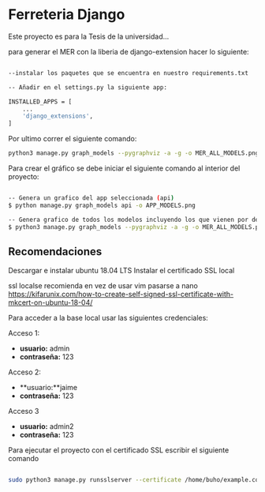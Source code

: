 # Ferreteria Django

Este proyecto es para la Tesis de la universidad...

para generar el MER con la liberia de django-extension hacer lo siguiente:

```sh

--instalar los paquetes que se encuentra en nuestro requirements.txt

-- Añadir en el settings.py la siguiente app:

INSTALLED_APPS = [  
    ...
    'django_extensions',
]

```

Por ultimo correr el siguiente comando:

```sh
python3 manage.py graph_models --pygraphviz -a -g -o MER_ALL_MODELS.png
```

Para crear el gráfico se debe iniciar el siguiente comando al interior del proyecto:

```sh

-- Genera un grafico del app seleccionada (api)
$ python manage.py graph_models api -o APP_MODELS.png

-- Genera grafico de todos los modelos incluyendo los que vienen por defecto de Django
$ python3 manage.py graph_models --pygraphviz -a -g -o MER_ALL_MODELS.png

```
## Recomendaciones
Descargar e instalar ubuntu 18.04 LTS
Instalar el certificado SSL local

ssl localse recomienda en vez de usar vim pasarse a nano
https://kifarunix.com/how-to-create-self-signed-ssl-certificate-with-mkcert-on-ubuntu-18-04/

Para acceder a la base local usar las siguientes credenciales:

Acceso 1:

- **usuario:** admin
- **contraseña:** 123

Acceso 2:

- **usuario:**jaime
- **contraseña:** 123

Acceso 3
- **usuario:** admin2
- **contraseña:** 123


Para ejecutar el proyecto con el certificado SSL escribir el siguiente comando

```sh

sudo python3 manage.py runsslserver --certificate /home/buho/example.com+4.pem --key /home/buho/example.com+4-key.pem

```
